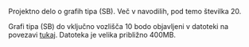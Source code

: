 Projektno delo o grafih tipa (SB). Več v navodilih, pod temo številka 20.

Grafi tipa (SB) do vključno vozlišča 10 bodo objavljeni v datoteki na povezavi [tukaj](https://unilj-my.sharepoint.com/:f:/g/personal/jh3316_student_uni-lj_si/EitduU-iUuJDoMlUaSjmMVcBnofZt5oojxkcC2Ae0uZ_Mg?e=frRXwx). Datoteka je velika približno 400MB.

